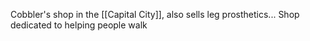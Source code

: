 Cobbler's shop in the [[Capital City]], also sells leg prosthetics... Shop dedicated to helping people walk